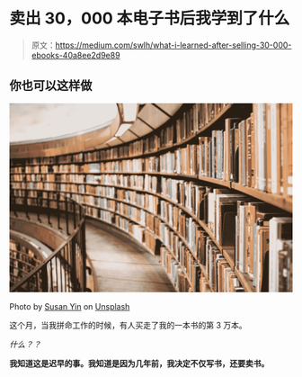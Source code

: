 # 卖出 30，000 本电子书后我学到了什么

> 原文：<https://medium.com/swlh/what-i-learned-after-selling-30-000-ebooks-40a8ee2d9e89>

## 你也可以这样做

![](img/00059eea5832ab64b7424fa887e9ef76.png)

Photo by [Susan Yin](https://unsplash.com/photos/2JIvboGLeho?utm_source=unsplash&utm_medium=referral&utm_content=creditCopyText) on [Unsplash](https://unsplash.com/search/photos/books?utm_source=unsplash&utm_medium=referral&utm_content=creditCopyText)

这个月，当我拼命工作的时候，有人买走了我的一本书的第 3 万本。

*什么？？*

**我知道这是迟早的事。我知道是因为几年前，我决定不仅写书，还要卖书。**